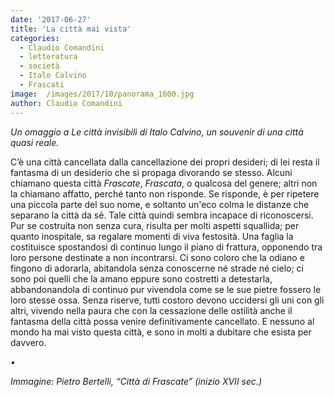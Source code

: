 ```yaml
---
date: '2017-06-27'
title: 'La città mai vista'
categories:
  - Claudio Comandini
  - letteratura
  - società
  - Italo Calvino
  - Frascati
image:  /images/2017/10/panorama_1600.jpg
author: Claudio Comandini
---
```


*Un omaggio a Le città invisibili di Italo Calvino, un souvenir di una città quasi reale.*

C’è una città cancellata dalla cancellazione dei propri desideri; di lei resta il fantasma di un desiderio che si propaga divorando se stesso. Alcuni chiamano questa città *Frascate*, *Frascata*, o qualcosa del genere; altri non la chiamano affatto, perché tanto non risponde. Se risponde, è per ripetere una piccola parte del suo nome, e soltanto un'eco colma le distanze che separano la città da sé. Tale città quindi sembra incapace di riconoscersi. Pur se costruita non senza cura, risulta per molti aspetti squallida; per quanto inospitale, sa regalare momenti di viva festosità. Una faglia la costituisce spostandosi di continuo lungo il piano di frattura, opponendo tra loro persone destinate a non incontrarsi. Ci sono coloro che la odiano e fingono di adorarla, abitandola senza conoscerne né strade né cielo; ci sono poi quelli che la amano eppure sono costretti a detestarla, abbandonandola di continuo pur vivendola come se le sue pietre fossero le loro stesse ossa. Senza riserve, tutti costoro devono uccidersi gli uni con gli altri, vivendo nella paura che con la cessazione delle ostilità anche il fantasma della città possa venire definitivamente cancellato. E nessuno al mondo ha mai visto questa città, e sono in molti a dubitare che esista per davvero.

*•*

*Immagine: Pietro Bertelli, “Città di Frascate” (inizio XVII sec.)*
